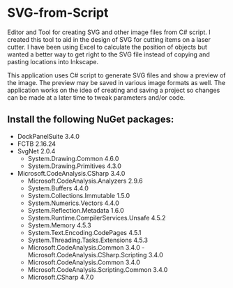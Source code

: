# SVG-from-Script
Editor and Tool for creating SVG and other image files from C# script. I created this tool to aid in the design of SVG for cutting items on a laser cutter. I have been using Excel to calculate the position of objects but wanted a better way to get right to the SVG file instead of copying and pasting locations into Inkscape.

This application uses C# script to generate SVG files and show a preview of the image. The preview may be saved in various image formats as well. The application works on the idea of creating and saving a project so changes can be made at a later time to tweak parameters and/or code.

Install the following NuGet packages:
-
- DockPanelSuite 3.4.0
- FCTB 2.16.24
- SvgNet 2.0.4
    - System.Drawing.Common 4.6.0
    - System.Drawing.Primitives 4.3.0
- Microsoft.CodeAnalysis.CSharp 3.4.0
    - Microsoft.CodeAnalysis.Analyzers 2.9.6
    - System.Buffers 4.4.0
    - System.Collections.Immutable 1.5.0
    - System.Numerics.Vectors 4.4.0
    - System.Reflection.Metadata 1.6.0
    - System.Runtime.CompilerServices.Unsafe 4.5.2
    - System.Memory 4.5.3
    - System.Text.Encoding.CodePages 4.5.1
    - System.Threading.Tasks.Extensions 4.5.3
    - Microsoft.CodeAnalysis.Common 3.4.0
-Microsoft.CodeAnalysis.CSharp.Scripting 3.4.0
	- Microsoft.CodeAnalysis.Common 3.4.0
	- Microsoft.CodeAnalysis.Scripting.Common 3.4.0
	- Microsoft.CSharp 4.7.0

